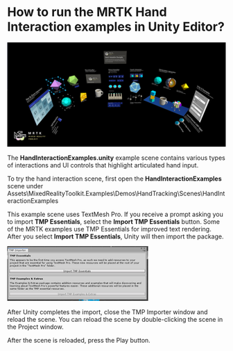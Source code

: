 # How to run the MRTK Hand Interaction examples in Unity Editor?

![MRTK Hand Interaction Examples](../../../.gitbook/assets/mrtk_hand_interaction_examples.png)

The **HandInteractionExamples.unity** example scene contains various types of interactions and UI controls that highlight articulated hand input.

To try the hand interaction scene, first open the **HandInteractionExamples** scene under Assets\MixedRealityToolkit.Examples\Demos\HandTracking\Scenes\HandInteractionExamples

This example scene uses TextMesh Pro. If you receive a prompt asking you to import **TMP Essentials**, select the **Import TMP Essentials** button. Some of the MRTK examples use TMP Essentials for improved text rendering. After you select **Import TMP Essentials**, Unity will then import the package.

![Import TMP Essentials](../../../.gitbook/assets/MRTK_GettingStarted_TMPro.png)

After Unity completes the import, close the TMP Importer window and reload the scene. You can reload the scene by double-clicking the scene in the Project window.

After the scene is reloaded, press the Play button.